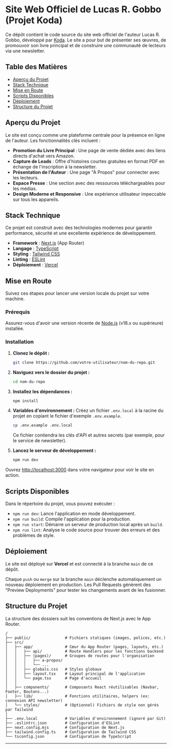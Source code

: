 # Site Web Officiel de Lucas R. Gobbo (Projet Koda)

Ce dépôt contient le code source du site web officiel de l'auteur Lucas R. Gobbo, développé par [Koda](https://www.example.com). Le site a pour but de présenter ses œuvres, de promouvoir son livre principal et de construire une communauté de lecteurs via une newsletter.

## Table des Matières

- [Aperçu du Projet](#aperçu-du-projet)
- [Stack Technique](#stack-technique)
- [Mise en Route](#mise-en-route)
- [Scripts Disponibles](#scripts-disponibles)
- [Déploiement](#déploiement)
- [Structure du Projet](#structure-du-projet)

## Aperçu du Projet

Le site est conçu comme une plateforme centrale pour la présence en ligne de l'auteur. Les fonctionnalités clés incluent :

- **Promotion du Livre Principal** : Une page de vente dédiée avec des liens directs d'achat vers Amazon.
- **Capture de Leads** : Offre d'histoires courtes gratuites en format PDF en échange de l'inscription à la newsletter.
- **Présentation de l'Auteur** : Une page "À Propos" pour connecter avec les lecteurs.
- **Espace Presse** : Une section avec des ressources téléchargeables pour les médias.
- **Design Moderne et Responsive** : Une expérience utilisateur impeccable sur tous les appareils.

## Stack Technique

Ce projet est construit avec des technologies modernes pour garantir performance, sécurité et une excellente expérience de développement.

- **Framework** : [Next.js](https://nextjs.org/) (App Router)
- **Langage** : [TypeScript](https://www.typescriptlang.org/)
- **Styling** : [Tailwind CSS](https://tailwindcss.com/)
- **Linting** : [ESLint](https://eslint.org/)
- **Déploiement** : [Vercel](https://vercel.com/)

## Mise en Route

Suivez ces étapes pour lancer une version locale du projet sur votre machine.

### Prérequis

Assurez-vous d'avoir une version récente de [Node.js](https://nodejs.org/) (v18.x ou supérieure) installée.

### Installation

1.  **Clonez le dépôt :**
    ```bash
    git clone https://github.com/votre-utilisateur/nom-du-repo.git
    ```

2.  **Naviguez vers le dossier du projet :**
    ```bash
    cd nom-du-repo
    ```

3.  **Installez les dépendances :**
    ```bash
    npm install
    ```

4.  **Variables d'environnement :**
    Créez un fichier `.env.local` à la racine du projet en copiant le fichier d'exemple `.env.example`.
    ```bash
    cp .env.example .env.local
    ```
    Ce fichier contiendra les clés d'API et autres secrets (par exemple, pour le service de newsletter).

5.  **Lancez le serveur de développement :**
    ```bash
    npm run dev
    ```

Ouvrez [http://localhost:3000](http://localhost:3000) dans votre navigateur pour voir le site en action.

## Scripts Disponibles

Dans le répertoire du projet, vous pouvez exécuter :

- `npm run dev`: Lance l'application en mode développement.
- `npm run build`: Compile l'application pour la production.
- `npm run start`: Démarre un serveur de production local après un `build`.
- `npm run lint`: Analyse le code source pour trouver des erreurs et des problèmes de style.

## Déploiement

Le site est déployé sur **Vercel** et est connecté à la branche `main` de ce dépôt.

Chaque `push` ou `merge` sur la branche `main` déclenche automatiquement un nouveau déploiement en production. Les Pull Requests génèrent des "Preview Deployments" pour tester les changements avant de les fusionner.

## Structure du Projet

La structure des dossiers suit les conventions de Next.js avec le App Router.

```
/
├── public/               # Fichiers statiques (images, polices, etc.)
├── src/
│   ├── app/              # Cœur du App Router (pages, layouts, etc.)
│   │   ├── api/          # Route Handlers pour les fonctions backend
│   │   ├── (pages)/      # Groupes de routes pour l'organisation
│   │   │   ├── a-propos/
│   │   │   └── ...
│   │   ├── globals.css   # Styles globaux
│   │   ├── layout.tsx    # Layout principal de l'application
│   │   └── page.tsx      # Page d'accueil
│   │
│   ├── components/       # Composants React réutilisables (Navbar, Footer, Boutons...)
│   ├── lib/              # Fonctions utilitaires, helpers (ex: connexion API newsletter)
│   └── styles/           # (Optionnel) Fichiers de style non gérés par Tailwind
│
├── .env.local            # Variables d'environnement (ignoré par Git)
├── .eslintrc.json        # Configuration d'ESLint
├── next.config.mjs       # Configuration de Next.js
├── tailwind.config.ts    # Configuration de Tailwind CSS
└── tsconfig.json         # Configuration de TypeScript
```
---
